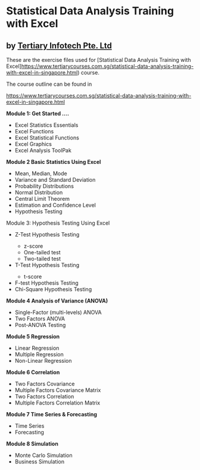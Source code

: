 # Statistical Data Analysis Training with Excel
## by [Tertiary Infotech Pte. Ltd](https://www.tertiarycourses.com.sg/)

These are the exercise files used for [Statistical Data Analysis Training with Excel]https://www.tertiarycourses.com.sg/statistical-data-analysis-training-with-excel-in-singapore.html) course. 

The course outline can be found in 

https://www.tertiarycourses.com.sg/statistical-data-analysis-training-with-excel-in-singapore.html

<p><strong>Module 1: Get Started ....</strong></p>
<ul>
<li>Excel Statistics Essentials</li>
<li>Excel Functions</li>
<li>Excel Statistical Functions</li>
<li>Excel Graphics</li>
<li>Excel Analysis ToolPak</li>
</ul>
<p><strong>Module 2 Basic Statistics Using Excel</strong></p>
<ul>
<li>Mean, Median, Mode</li>
<li>Variance and Standard Deviation</li>
<li>Probability Distributions</li>
<li>Normal Distribution</li>
<li>Central Limit Theorem</li>
<li>Estimation and Confidence Level</li>
<li>Hypothesis Testing</li>
</ul>
<p>Module 3: Hypothesis Testing Using Excel</p>
<ul>
<li>Z-Test Hypothesis Testing</li>
<ul>
<li>z-score</li>
<li>One-tailed test</li>
<li>Two-tailed test</li>
</ul>
<li>T-Test Hypothesis Testing</li>
<ul>
<li>t-score</li>
</ul>
<li>F-test Hypothesis Testing</li>
<li>Chi-Square Hypothesis Testing</li>
</ul>
<p><strong>Module 4 Analysis of Variance (ANOVA)</strong></p>
<ul>
<li>Single-Factor (multi-levels) ANOVA</li>
<li>Two Factors ANOVA</li>
<li>Post-ANOVA Testing</li>
</ul>
<p><strong>Module 5 Regression</strong></p>
<ul>
<li>Linear Regression</li>
<li>Multiple Regression</li>
<li>Non-Linear Regression</li>
</ul>
<p><strong>Module 6 Correlation</strong></p>
<ul>
<li>Two Factors Covariance</li>
<li>Multiple Factors Covariance Matrix</li>
<li>Two Factors Correlation</li>
<li>Multiple Factors Correlation Matrix</li>
</ul>
<p><strong>Module 7 Time Series &amp; Forecasting</strong></p>
<ul>
<li>Time Series</li>
<li>Forecasting</li>
</ul>
<p><strong>Module 8 Simulation</strong></p>
<ul>
<li>Monte Carlo Simulation</li>
<li>Business Simulation</li>
</ul>
